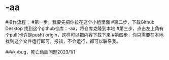 # -aa

#操作流程：
#第一步，我要先把你拉在这个小组里面
#第二步，下载Github Desktop  找到这个github仓库：-aa，将仓库克隆到本地
#第三步，点击左上角有个pull(也许是push) origin，这样可以把内容下载下来
#第四步，你只需要在本地找到这个文件运行即可，报错，不会运行，都可以联系我。


###小bug，死亡动画问题2023/1/1

